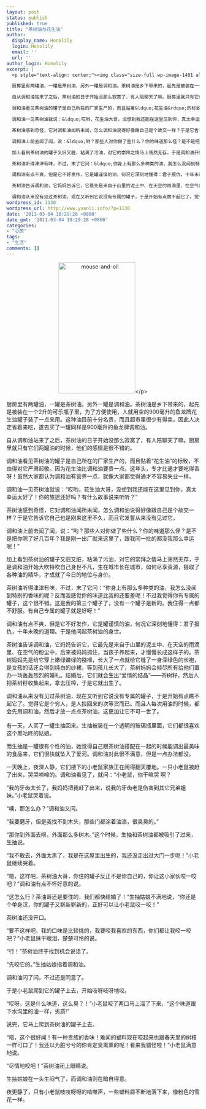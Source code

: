 ```yaml
---
layout: post
status: publish
published: true
title: "茶树油与花生油"
author:
  display_name: Honolily
  login: Honolily
  email: ''
  url: ''
author_login: Honolily
excerpt: |
  <p style="text-align: center;"><img class="size-full wp-image-1401 aligncenter" title="mouse-and-oil" src="http:&#47;&#47;www.yuanli.info&#47;wp-content&#47;uploads&#47;2011&#47;03&#47;mouse-and-oil.jpg" alt="mouse-and-oil" width="200" height="341" &#47;><&#47;p>

  厨房里有两罐油，一罐是茶树油，另外一罐是调和油。茶树油是乡下带来的，起先是被装在一个2升的可乐瓶子里，为了方便使用，人就用空的900毫升的鱼龙牌花生油罐子装了一点来用。这种油目前十分名贵，而且超市里很少有得卖，因此人决定省着来吃，遂去买了一罐同样是900毫升的鱼龙牌调和油。

  自从调和油站来了之后，茶树油的日子开始没那么寂寞了，有人陪聊天了嘛。厨房里就只有它们两罐油的时候，他们的感情是很不错的。

  调和油看见茶树油的罐子是自己所在的厂家生产的，而且贴着&ldquo;花生油&rdquo;的标致，不由得对它严肃起敬。因为花生油比调和油要贵一点。这年头，专才比通才要吃得香呀！虽然大家都认为调和油有营养一点，就像大家都觉得通才不容易失业一样。

  调和油一见茶树油就说：&ldquo;哎哟，花生油大哥，没想到我还能在这里见到你，真太幸运太好了！你的旅途还好吗？有什么故事说来听听？&rdquo;

  茶树油感到奇怪，它对调和油闻所未闻，怎么调和油说得好像跟自己是个故交一样？于是它告诉它自己也是刚来这里不久，而且它发誓从来没有见过它。

  调和油上前去闻了闻，说：&ldquo;哟？那些人对你做了些什么？你的味道那么怪？是不是把你晾了好几百年？我是刚一出厂就来这里了，跟我同一批的都没我那么幸运呢！&rdquo;

  加上看到茶树油的罐子又旧又脏，粘满了污油，对它的崇拜之情马上荡然无存，于是调和油开始大吹特吹自己身世不凡，生在城市长在城市，如何尽享资源，摄取了各种油的精华，才成就了今日的地位与身价。

  茶树油听得津津有味，不过，末了它问：&ldquo;你身上有那么多种类的油，我怎么没闻到特别的香味的呢？反而我感觉你的味道比我的还要差呢！不过我觉得你有专属的罐子，这个很不错。这是我的第三个罐子了，没有一个罐子是新的。我住得一点都不舒服。有自己专属的罐子就是好呀！&rdquo;

  调和油有点不爽，但是它不好发作，它是罐谨慎的油，何况它深刻地懂得：君子报仇，十年未晚的道理。于是他问起茶树油的身世。

  茶树油告诉调和油，它妈妈告诉它，它最先是来自于山里的泥土中、在天空的雨滴里、在空气的粉尘中，后来被妈妈抓住，当孩子养起来，才慢慢长成这样子的。茶树妈妈先是给它穿上嫩绿嫩绿的襁褓，长大了一点就给它缝了一身深绿色的长袍，是女孩的话还会得到纯白的纱裙，等到孩儿长大了，茶树妈妈会倾尽所有给他们置办一场轰轰烈烈的婚礼。结婚后，它们就会生出&ldquo;爱情的结晶&rdquo;&mdash;&mdash;茶树籽，然后人把茶树籽收集起来，拿去压榨，于是它就出生了。

  调和油从来没有见过茶树油，现在又听到它说没有专属的罐子，于是开始有点瞧不起它了。觉得它是个穷人，是人捡回来的次等货而已。而且人每次用油的时候，都会先用调和油，然后才放一点点茶树油，这更加让它不可一世了。
wordpress_id: 1130
wordpress_url: http://www.yuanli.info/?p=1130
date: '2011-03-04 18:29:28 +0800'
date_gmt: '2011-03-04 10:29:28 +0800'
categories:
- "心旅"
tags:
- "生活"
comments: []
---
```

<p style="text-align: center;"><img class="size-full wp-image-1401 aligncenter" title="mouse-and-oil" src="http:&#47;&#47;www.yuanli.info&#47;wp-content&#47;uploads&#47;2011&#47;03&#47;mouse-and-oil.jpg" alt="mouse-and-oil" width="200" height="341" &#47;><&#47;p></p>
<p>厨房里有两罐油，一罐是茶树油，另外一罐是调和油。茶树油是乡下带来的，起先是被装在一个2升的可乐瓶子里，为了方便使用，人就用空的900毫升的鱼龙牌花生油罐子装了一点来用。这种油目前十分名贵，而且超市里很少有得卖，因此人决定省着来吃，遂去买了一罐同样是900毫升的鱼龙牌调和油。</p>
<p>自从调和油站来了之后，茶树油的日子开始没那么寂寞了，有人陪聊天了嘛。厨房里就只有它们两罐油的时候，他们的感情是很不错的。</p>
<p>调和油看见茶树油的罐子是自己所在的厂家生产的，而且贴着&ldquo;花生油&rdquo;的标致，不由得对它严肃起敬。因为花生油比调和油要贵一点。这年头，专才比通才要吃得香呀！虽然大家都认为调和油有营养一点，就像大家都觉得通才不容易失业一样。</p>
<p>调和油一见茶树油就说：&ldquo;哎哟，花生油大哥，没想到我还能在这里见到你，真太幸运太好了！你的旅途还好吗？有什么故事说来听听？&rdquo;</p>
<p>茶树油感到奇怪，它对调和油闻所未闻，怎么调和油说得好像跟自己是个故交一样？于是它告诉它自己也是刚来这里不久，而且它发誓从来没有见过它。</p>
<p>调和油上前去闻了闻，说：&ldquo;哟？那些人对你做了些什么？你的味道那么怪？是不是把你晾了好几百年？我是刚一出厂就来这里了，跟我同一批的都没我那么幸运呢！&rdquo;</p>
<p>加上看到茶树油的罐子又旧又脏，粘满了污油，对它的崇拜之情马上荡然无存，于是调和油开始大吹特吹自己身世不凡，生在城市长在城市，如何尽享资源，摄取了各种油的精华，才成就了今日的地位与身价。</p>
<p>茶树油听得津津有味，不过，末了它问：&ldquo;你身上有那么多种类的油，我怎么没闻到特别的香味的呢？反而我感觉你的味道比我的还要差呢！不过我觉得你有专属的罐子，这个很不错。这是我的第三个罐子了，没有一个罐子是新的。我住得一点都不舒服。有自己专属的罐子就是好呀！&rdquo;</p>
<p>调和油有点不爽，但是它不好发作，它是罐谨慎的油，何况它深刻地懂得：君子报仇，十年未晚的道理。于是他问起茶树油的身世。</p>
<p>茶树油告诉调和油，它妈妈告诉它，它最先是来自于山里的泥土中、在天空的雨滴里、在空气的粉尘中，后来被妈妈抓住，当孩子养起来，才慢慢长成这样子的。茶树妈妈先是给它穿上嫩绿嫩绿的襁褓，长大了一点就给它缝了一身深绿色的长袍，是女孩的话还会得到纯白的纱裙，等到孩儿长大了，茶树妈妈会倾尽所有给他们置办一场轰轰烈烈的婚礼。结婚后，它们就会生出&ldquo;爱情的结晶&rdquo;&mdash;&mdash;茶树籽，然后人把茶树籽收集起来，拿去压榨，于是它就出生了。</p>
<p>调和油从来没有见过茶树油，现在又听到它说没有专属的罐子，于是开始有点瞧不起它了。觉得它是个穷人，是人捡回来的次等货而已。而且人每次用油的时候，都会先用调和油，然后才放一点点茶树油，这更加让它不可一世了。<br />
<a id="more"></a><a id="more-1130"></a><br />
有一天，人买了一罐生抽回来。生抽被装在一个透明的玻璃瓶里面，它们都很喜欢这个黑咕咚的姑娘。</p>
<p>而生抽是一罐很有个性的油，她觉得自己跟茶树油搭配在一起的时候能调出最美味的食品来，它们很快就坠入了爱河。调和油对此很不满意，但是一点办法都没。</p>
<p>一天晚上，夜深人静，它们楼下的小老鼠家族正在闹得翻天覆地。一只小老鼠被赶了出来，哭哭啼啼的。调和油看见了，就问：&ldquo;小老鼠，你干嘛哭 啊？</p>
<p>&ldquo;我的牙齿太长了，我妈妈把我赶了出来，说我的牙齿老是伤害到其它兄弟姐妹。&rdquo;小老鼠哭着说。</p>
<p>&ldquo;噢，那怎么办？&rdquo;调和油又问。</p>
<p>&ldquo;我要磨牙，但是我找不到木头，那些门都涂着油漆，很臭臭的。&rdquo;</p>
<p>&ldquo;那你到外面去呗，外面那么多树木。&rdquo;这个时候，生抽和茶树油都被吸引了过来， 生抽说。</p>
<p>&ldquo;我不敢去，外面太黑了，我是在这屋里出生的，我还没走出过大门一步呢！&rdquo;小老鼠继续哭着。</p>
<p>&ldquo;嗯，这样吧，茶树油大哥，你住的罐子反正不是你自己的，你让这小家伙咬一咬吧？&rdquo;调和油有点不怀好意的说。</p>
<p>&ldquo;这怎么行？茶油哥还是要住的，我们都快结婚了！&rdquo;生抽姑娘不满地说，&ldquo;你还是个单身汉，你的罐子又崭新崭新的，正好可以让小老鼠咬一咬！&rdquo;</p>
<p>茶树油还没开口。</p>
<p>&ldquo;要不这样吧，我的口味是比较挑的，我要咬我喜欢的东西，你们都让我咬一咬吧？&rdquo;小老鼠抹干眼泪，楚楚可怜的说。</p>
<p>&ldquo;行！&rdquo;茶树油终于找到机会说话了。</p>
<p>&ldquo;先咬它的。&rdquo;生抽姑娘指着调和油。</p>
<p>调和油闪了闪，不过还是同意了。</p>
<p>于是小老鼠爬到它的罐子上去，开始吱呀吱呀地咬。</p>
<p>&ldquo;哎呀，这是什么味道，这么臭？！&rdquo;小老鼠咬了两口马上溜了下来，&ldquo;这个味道跟下水沟里的油一样，劣质!&rdquo;</p>
<p>说完，它马上爬到茶树油的罐子上去。</p>
<p>&ldquo;唔，这个很好闻！有一种贵族的香味！难闻的塑料现在咬起来也跟春天里的树枝一样可口了！我还以为脏兮兮的你肯定臭熏熏的呢！看来我错怪啦！&rdquo;小老鼠满意地说。</p>
<p>&ldquo;尽情地咬吧！&rdquo;茶树油闭上眼睛说。</p>
<p>生抽姑娘在一头生闷气了，而调和油则在暗自得意。</p>
<p>夜更静了，只有小老鼠吱吱呀呀的啃噬声，一些塑料屑不断地落下来，像粉色的雪花一样。</p>

